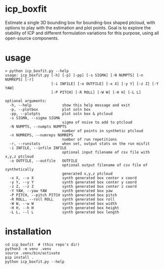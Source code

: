# icp_boxfit
Estimate a single 3D bounding box for bounding-box shaped ptcloud, with options to play
with the estimation and plot points.  Goal is to explore the stability of ICP and
different formulation variations for this purpose, using all open-source components.

# usage
```
> python icp_boxfit.py --help
usage: icp_boxfit.py [-h] [-p] [-pp] [-s SIGMA] [-N NUMPTS] [-n NUMREPS] [-r]
                     [-i INFILE] [-o OUTFILE] [-x X] [-y Y] [-z Z] [-Y YAW]
                     [-P PITCH] [-R ROLL] [-W W] [-H H] [-L L]

optional arguments:
  -h, --help              show this help message and exit
  -p, --plotbox           plot soln box
  -pp, --plotpts          plot soln box & ptcloud
  -s SIGMA, --sigma SIGMA
                          sigma of noise to add to ptcloud
  -N NUMPTS, --numpts NUMPTS
                          number of points in synthetic ptcloud
  -n NUMREPS, --numreps NUMREPS
                          number of run repetitions
  -r, --runstats          when set, output stats on the run misfit
  -i INFILE, --infile INFILE
                          optional input filename of csv file with x,y,z ptcloud
  -o OUTFILE, --outfile   OUTFILE
                          optional output filename of csv file of synthetically
                          generated x,y,z ptcloud
  -x X, --x X             synth generated box center x coord
  -y Y, --y Y             synth generated box center y coord
  -z Z, --z Z             synth generated box center z coord
  -Y YAW, --yaw YAW       synth generated box yaw
  -P PITCH, --pitch PITCH synth generated box pitch
  -R ROLL, --roll ROLL    synth generated box roll
  -W W, --w W             synth generated box width
  -H H, --h H             synth generated box height
  -L L, --l L             synth generated box length
```

# installation
```
cd icp_boxfit  # (this repo's dir)
python3 -m venv .venv
source .venv/bin/activate
pip install .
python icp_boxfit.py --help
```

